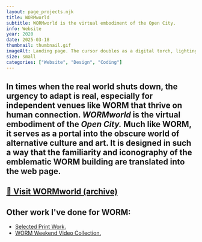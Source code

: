 ```yaml
---
layout: page_projects.njk
title: WORMworld
subtitle: WORMworld is the virtual embodiment of the Open City.
info: Website
year: 2020
date: 2025-03-18
thumbnail: thumbnail.gif
imageAlt: Landing page. The cursor doubles as a digital torch, lighting up spaces in an otherwise dark floorplan. 
size: small
categories: ["Website", "Design", "Coding"]
---
```


##  In times when the real world shuts down, the urgency to adapt is real, especially for independent venues like WORM that thrive on human connection. _WORMworld_ is the virtual embodiment of the _Open City._ Much like WORM, it serves as a portal into the obscure world of alternative culture and art. It is designed in such a way that the familiarity and iconography of the emblematic WORM building are translated into the web page.

## [🔗 Visit WORMworld (archive)](https://wormworld.hotglue.me/)

## Other work I've done for WORM: 
- [Selected Print Work.](/projects/2021_worm_print)
- [WORM Weekend Video Collection.](/projects/2020_worm_video)